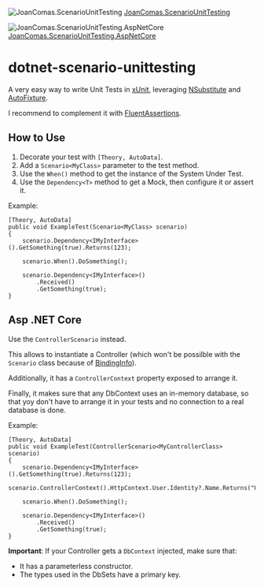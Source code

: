![JoanComas.ScenarioUnitTesting](https://buildstats.info/nuget/JoanComas.ScenarioUnitTesting) [JoanComas.ScenarioUnitTesting](https://www.nuget.org/packages/JoanComas.ScenarioUnitTesting) 

![JoanComas.ScenarioUnitTesting.AspNetCore](https://buildstats.info/nuget/JoanComas.ScenarioUnitTesting.AspNeTCore) [JoanComas.ScenarioUnitTesting.AspNetCore](https://www.nuget.org/packages/JoanComas.ScenarioUnitTestingAspNetCore)



# dotnet-scenario-unittesting
A very easy way to write Unit Tests in [xUnit](https://xunit.net/docs/getting-started/netcore/cmdline), leveraging [NSubstitute](https://github.com/nsubstitute/NSubstitute) and [AutoFixture](https://github.com/AutoFixture/AutoFixture).

I recommend to complement it with [FluentAssertions](https://fluentassertions.com/).

## How to Use
1. Decorate your test with `[Theory, AutoData]`.
2. Add a `Scenario<MyClass>` parameter to the test method.
3. Use the `When()` method to get the instance of the System Under Test.
4. Use the `Dependency<T>` method to get a Mock, then configure it or assert it.

Example:

```chsarp
[Theory, AutoData]
public void ExampleTest(Scenario<MyClass> scenario)
{
    scenario.Dependency<IMyInterface>().GetSomething(true).Returns(123);

    scenario.When().DoSomething();

    scenario.Dependency<IMyInterface>()
        .Received()
        .GetSomething(true);
}
```

## Asp .NET Core

Use the `ControllerScenario` instead.

This allows to instantiate a Controller (which won't be possilble with the `Scenario` class because of [BindingInfo](https://github.com/AutoFixture/AutoFixture/issues/1141])).

Additionally, it has a `ControllerContext` property exposed to arrange it.

Finally, it makes sure that any DbContext uses an in-memory database, so that yoy don't have to arrange it in your tests and no connection to a real database is done.

Example:

```chsarp
[Theory, AutoData]
public void ExampleTest(ControllerScenario<MyControllerClass> scenario)
{
    scenario.Dependency<IMyInterface>().GetSomething(true).Returns(123);
    scenario.ControllerContext().HttpContext.User.Identity?.Name.Returns("User1");

    scenario.When().DoSomething();

    scenario.Dependency<IMyInterface>()
        .Received()
        .GetSomething(true);
}
```

**Important**: 
 If your Controller gets a `DbContext` injected, make sure that:
 - It has a parameterless constructor.
 - The types used in the DbSets have a primary key.